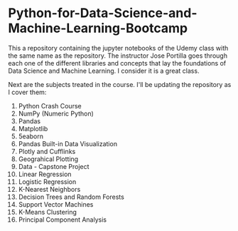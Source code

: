 # Python-for-Data-Science-and-Machine-Learning-Bootcamp
This a repository containing the jupyter notebooks of the Udemy class with the same name as the repository. The instructor Jose Portilla goes through each one of the different libraries and concepts that lay the foundations of Data Science and Machine Learning. I consider it is a great class.

Next are the subjects treated in the course. I'll be updating the repository as I cover them:

1. Python Crash Course
2. NumPy (Numeric Python)
3. Pandas
4. Matplotlib
5. 5eaborn
6. Pandas Built-in Data Visualization
7. Plotly and Cufflinks
8. Geograhical Plotting
9. Data - Capstone Project
10. Linear Regression
11. Logistic Regression
12. K-Nearest Neighbors
13. Decision Trees and Random Forests
14. Support Vector Machines
15. K-Means Clustering
16. Principal Component Analysis

